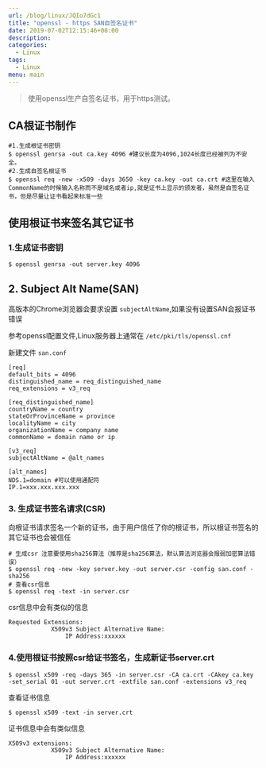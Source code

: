 ```yaml
---
url: /blog/linux/JQIo7dGc1
title: "openssl - https SAN自签名证书"
date: 2019-07-02T12:15:46+08:00
description:
categories:
  - Linux
tags:
  - Linux
menu: main
---
```


> 使用openssl生产自签名证书，用于https测试。

## CA根证书制作

```
#1.生成根证书密钥
$ openssl genrsa -out ca.key 4096 #建议长度为4096,1024长度已经被列为不安全。
#2.生成自签名根证书
$ openssl req -new -x509 -days 3650 -key ca.key -out ca.crt #这里在输入CommonName的时候输入名称而不是域名或者ip,就是证书上显示的颁发者，虽然是自签名证书，但是尽量让证书看起来标准一些

```

## 使用根证书来签名其它证书

### **1.生成证书密钥**

```
$ openssl genrsa -out server.key 4096

```

## **2\. Subject Alt Name(SAN)**

高版本的Chrome浏览器会要求设置 `subjectAltName`,如果没有设置SAN会报证书错误

参考openssl配置文件,Linux服务器上通常在 `/etc/pki/tls/openssl.cnf`

新建文件 `san.conf`

```
[req]
default_bits = 4096
distinguished_name = req_distinguished_name
req_extensions = v3_req

[req_distinguished_name]
countryName = country
stateOrProvinceName = province
localityName = city
organizationName = company name
commonName = domain name or ip

[v3_req]
subjectAltName = @alt_names

[alt_names]
NDS.1=domain #可以使用通配符
IP.1=xxx.xxx.xxx.xxx

```

### **3\. 生成证书签名请求(CSR)**

向根证书请求签名一个新的证书，由于用户信任了你的根证书，所以根证书签名的其它证书也会被信任

```
# 生成csr 注意要使用sha256算法（推荐是sha256算法，默认算法浏览器会报弱加密算法错误）
$ openssl req -new -key server.key -out server.csr -config san.conf -sha256
# 查看csr信息
$ openssl req -text -in server.csr

```

csr信息中会有类似的信息

```
Requested Extensions:
            X509v3 Subject Alternative Name:
                IP Address:xxxxxx

```

### **4.使用根证书按照csr给证书签名，生成新证书server.crt**

```
$ openssl x509 -req -days 365 -in server.csr -CA ca.crt -CAkey ca.key -set_serial 01 -out server.crt -extfile san.conf -extensions v3_req

```

查看证书信息

```
$ openssl x509 -text -in server.crt

```

证书信息中会有类似信息

```
X509v3 extensions:
            X509v3 Subject Alternative Name:
                IP Address:xxxxxx

```